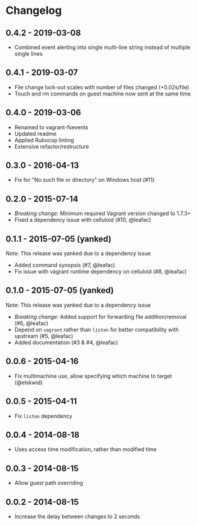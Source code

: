 # Changelog

## 0.4.2 - 2019-03-08

- Combined event alerting into single multi-line string instead of multiple single lines

## 0.4.1 - 2019-03-07

- File change lock-out scales with number of files changed (+0.02s/file)
- Touch and rm commands on guest machine now sent at the same time

## 0.4.0 - 2019-03-06

- Renamed to vagrant-fsevents
- Updated readme
- Applied Rubocop linting
- Extensive refactor/restructure

## 0.3.0 - 2016-04-13

- Fix for "No such file or directory" on Windows host (#11)

## 0.2.0 - 2015-07-14

- *Breaking change:* Minimum required Vagrant version changed to 1.7.3+
- Fixed a dependency issue with celluloid (#10, @leafac)

## 0.1.1 - 2015-07-05 (yanked)

Note: This release was yanked due to a dependency issue

- Added command synopsis (#7, @leafac)
- Fix issue with vagrant runtime dependency on celluloid (#8, @leafac)

## 0.1.0 - 2015-07-05 (yanked)

Note: This release was yanked due to a dependency issue

- *Breaking change:* Added support for forwarding file addition/removal (#6, @leafac)
- Depend on `vagrant` rather than `listen` for better compatibility with upstream (#5, @leafac)
- Added documentation (#3 & #4, @leafac)

## 0.0.6 - 2015-04-16

- Fix multimachine use, allow specifying which machine to target (@elskwid)

## 0.0.5 - 2015-04-11

- Fix `listen` dependency

## 0.0.4 - 2014-08-18

- Uses access time modification, rather than modified time

## 0.0.3 - 2014-08-15

- Allow guest path overriding

## 0.0.2 - 2014-08-15

- Increase the delay between changes to 2 seconds
